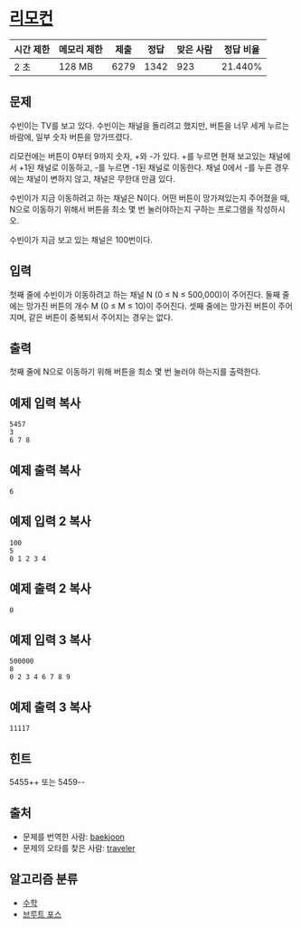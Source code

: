 # [리모컨](https://www.acmicpc.net/problem/1107)

| 시간 제한 | 메모리 제한 | 제출   | 정답   | 맞은 사람 | 정답 비율   |
| ----- | ------ | ---- | ---- | ----- | ------- |
| 2 초   | 128 MB | 6279 | 1342 | 923   | 21.440% |

## 문제

수빈이는 TV를 보고 있다. 수빈이는 채널을 돌리려고 했지만, 버튼을 너무 세게 누르는 바람에, 일부 숫자 버튼을 망가뜨렸다.

리모컨에는 버튼이 0부터 9까지 숫자, +와 -가 있다. +를 누르면 현재 보고있는 채널에서 +1된 채널로 이동하고, -를 누르면 -1된 채널로 이동한다. 채널 0에서 -를 누른 경우에는 채널이 변하지 않고, 채널은 무한대 만큼 있다.

수빈이가 지금 이동하려고 하는 채널은 N이다. 어떤 버튼이 망가져있는지 주어졌을 때, N으로 이동하기 위해서 버튼을 최소 몇 번 눌러야하는지 구하는 프로그램을 작성하시오. 

수빈이가 지금 보고 있는 채널은 100번이다.

## 입력

첫째 줄에 수빈이가 이동하려고 하는 채널 N (0 ≤ N ≤ 500,000)이 주어진다.  둘째 줄에는 망가진 버튼의 개수 M (0 ≤ M ≤ 10)이 주어진다. 셋째 줄에는 망가진 버튼이 주어지며, 같은 버튼이 중복되서 주어지는 경우는 없다.

## 출력

첫째 줄에 N으로 이동하기 위해 버튼을 최소 몇 번 눌러야 하는지를 출력한다.

## 예제 입력 복사

```
5457
3
6 7 8

```

## 예제 출력 복사

```
6

```

## 예제 입력 2 복사

```
100
5
0 1 2 3 4

```

## 예제 출력 2 복사

```
0

```

## 예제 입력 3 복사

```
500000
8
0 2 3 4 6 7 8 9

```

## 예제 출력 3 복사

```
11117

```

## 힌트

5455++ 또는 5459--

## 출처

- 문제를 번역한 사람: [baekjoon](https://www.acmicpc.net/user/baekjoon)
- 문제의 오타를 찾은 사람: [traveler](https://www.acmicpc.net/user/traveler)

## 알고리즘 분류

- [수학](https://www.acmicpc.net/problem/tag/%EC%88%98%ED%95%99)
- [브루트 포스](https://www.acmicpc.net/problem/tag/%EB%B8%8C%EB%A3%A8%ED%8A%B8%20%ED%8F%AC%EC%8A%A4)